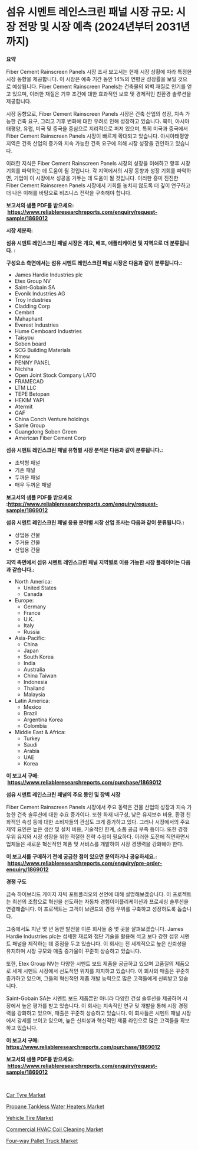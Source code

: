 <p><h1>섬유 시멘트 레인스크린 패널 시장 규모: 시장 전망 및 시장 예측 (2024년부터 2031년까지)</h1></p><p><strong>요약</strong></p>
<p><p>Fiber Cement Rainscreen Panels 시장 조사 보고서는 현재 시장 상황에 따라 특정한 시장 동향을 제공합니다. 이 시장은 예측 기간 동안 14%의 연평균 성장률을 보일 것으로 예상됩니다. Fiber Cement Rainscreen Panels는 건축물의 외벽 재질로 인기를 얻고 있으며, 이러한 재질은 기후 조건에 대한 효과적인 보호 및 경제적인 친환경 솔루션을 제공합니다.</p><p>시장 동향으로, Fiber Cement Rainscreen Panels 시장은 건축 산업의 성장, 지속 가능한 건축 요구, 그리고 기후 변화에 대한 우려로 인해 성장하고 있습니다. 북미, 아시아태평양, 유럽, 미국 및 중국을 중심으로 지리적으로 퍼져 있으며, 특히 미국과 중국에서 Fiber Cement Rainscreen Panels 시장이 빠르게 확대되고 있습니다. 아시아태평양 지역은 건축 산업의 증가와 지속 가능한 건축 요구에 의해 시장 성장을 견인하고 있습니다.</p><p>이러한 지식은 Fiber Cement Rainscreen Panels 시장의 성장을 이해하고 향후 시장 기회를 파악하는 데 도움이 될 것입니다. 각 지역에서의 시장 동향과 성장 기회를 파악하면, 기업이 이 시장에서 성공을 거두는 데 도움이 될 것입니다. 이러한 흥미 진진한 Fiber Cement Rainscreen Panels 시장에서 기회를 놓치지 않도록 더 깊이 연구하고 더 나은 이해를 바탕으로 비즈니스 전략을 구축해야 합니다.</p></p>
<p><strong>보고서의 샘플 PDF를 받으세요: &nbsp;<a href="https://www.reliableresearchreports.com/enquiry/request-sample/1869012">https://www.reliableresearchreports.com/enquiry/request-sample/1869012</a></strong></p>
<p><strong>시장 세분화:</strong></p>
<p><strong> 섬유 시멘트 레인스크린 패널 시장은 개요, 배포, 애플리케이션 및 지역으로 더 분류됩니다. :</strong></p>
<p><strong>구성요소 측면에서는 섬유 시멘트 레인스크린 패널 시장은 다음과 같이 분류됩니다.:</strong></p>
<p><ul><li>James Hardie Industries plc</li><li>Etex Group NV</li><li>Saint-Gobain SA</li><li>Evonik Industries AG</li><li>Troy Industries</li><li>Cladding Corp</li><li>Cembrit</li><li>Mahaphant</li><li>Everest Industries</li><li>Hume Cemboard Industries</li><li>Taisyou</li><li>Soben board</li><li>SCG Building Materials</li><li>Kmew</li><li>PENNY PANEL</li><li>Nichiha</li><li>Open Joint Stock Company LATO</li><li>FRAMECAD</li><li>LTM LLC</li><li>TEPE Betopan</li><li>HEKIM YAPI</li><li>Atermit</li><li>GAF</li><li>China Conch Venture holdings</li><li>Sanle Group</li><li>Guangdong Soben Green</li><li>American Fiber Cement Corp</li></ul></p>
<p><strong> 섬유 시멘트 레인스크린 패널 유형별 시장 분석은 다음과 같이 분류됩니다.:</strong></p>
<p><ul><li>초박형 패널</li><li>기존 패널</li><li>두꺼운 패널</li><li>매우 두꺼운 패널</li></ul></p>
<p><strong>보고서의 샘플 PDF를 받으세요 :<a href="https://www.reliableresearchreports.com/enquiry/request-sample/1869012">https://www.reliableresearchreports.com/enquiry/request-sample/1869012</a></strong></p>
<p><strong> 섬유 시멘트 레인스크린 패널 응용 분야별 시장 산업 조사는 다음과 같이 분류됩니다.:</strong></p>
<p><ul><li>상업용 건물</li><li>주거용 건물</li><li>산업용 건물</li></ul></p>
<p><strong>지역 측면에서 섬유 시멘트 레인스크린 패널 지역별로 이용 가능한 시장 플레이어는 다음과 같습니다.:</strong></p>
<p><ul>
    <li>
        North America:
        <ul>
            <li>United States</li>
            <li>Canada</li>
        </ul>
    </li>
    <li>
        Europe:
        <ul>
            <li>Germany</li>
            <li>France</li>
            <li>U.K.</li>
            <li>Italy</li>
            <li>Russia</li>
        </ul>
    </li>
    <li>
        Asia-Pacific:
        <ul>
            <li>China</li>
            <li>Japan</li>
            <li>South Korea</li>
            <li>India</li>
            <li>Australia</li>
            <li>China Taiwan</li>
            <li>Indonesia</li>
            <li>Thailand</li>
            <li>Malaysia</li>
        </ul>
    </li>
    <li>
        Latin America:
        <ul>
            <li>Mexico</li>
            <li>Brazil</li>
            <li>Argentina Korea</li>
            <li>Colombia</li>
        </ul>
    </li>
    <li>
        Middle East & Africa:
        <ul>
            <li>Turkey</li>
            <li>Saudi</li>
            <li>Arabia</li>
            <li>UAE</li>
            <li>Korea</li>
        </ul>
    </li>
    </ul></p>
<p><strong>이 보고서 구매: &nbsp;<a href="https://www.reliableresearchreports.com/purchase/1869012">https://www.reliableresearchreports.com/purchase/1869012</a></strong></p>
<p><strong>섬유 시멘트 레인스크린 패널의 주요 동인 및 장벽 시장</strong></p>
<p><p>Fiber Cement Rainscreen Panels 시장에서 주요 동력은 건물 산업의 성장과 지속 가능한 건축 솔루션에 대한 수요 증가이다. 또한 화재 내구성, 낮은 유지보수 비용, 환경 친화적인 속성 등에 대한 소비자들의 관심도 크게 증가하고 있다. 그러나 시장에서의 주요 제약 요인은 높은 생산 및 설치 비용, 기술적인 한계, 소품 공급 부족 등이다. 또한 경쟁 우위 유지와 시장 성장을 위한 적절한 전략 수립이 필요하다. 이러한 도전에 직면하면서 업체들은 새로운 혁신적인 제품 및 서비스를 개발하여 시장 경쟁력을 강화해야 한다.</p></p>
<p><strong>이 보고서를 구매하기 전에 궁금한 점이 있으면 문의하거나 공유하세요.: &nbsp;<a href="https://www.reliableresearchreports.com/enquiry/pre-order-enquiry/1869012">https://www.reliableresearchreports.com/enquiry/pre-order-enquiry/1869012</a></strong></p>
<p><strong>경쟁 구도</strong></p>
<p><p>금속 하이브리드 게이지 자빅 포트폴리오의 선언에 대해 설명해보겠습니다. 이 프로젝트는 최선의 조합으로 혁신을 선도하는 자동차 경험이어플리케이션과 프로세싱 솔루션을 연결해줍니다. 이 프로젝트는 고객이 브랜드의 경쟁 우위를 구축하고 성장하도록 돕습니다.</p><p>그중에서도 지난 몇 년 동안 발전을 이룬 회사들 중 몇 곳을 살펴보겠습니다. James Hardie Industries plc는 섬세한 재료와 첨단 기술을 활용해 석고 보다 강한 섬유 시멘트 패널을 제작하는 데 중점을 두고 있습니다. 이 회사는 전 세계적으로 높은 신뢰성을 유지하며 시장 규모와 매출 증가율이 꾸준히 상승하고 있습니다. </p><p>또한, Etex Group NV는 다양한 시멘트 보드 제품을 공급하고 있으며 고품질의 제품으로 세계 시멘트 시장에서 선도적인 위치를 차지하고 있습니다. 이 회사의 매출은 꾸준히 증가하고 있으며, 그들의 혁신적인 제품 개발 능력으로 많은 고객들에게 신뢰받고 있습니다.</p><p>Saint-Gobain SA는 시멘트 보드 제품뿐만 아니라 다양한 건설 솔루션을 제공하며 시장에서 높은 평가를 받고 있습니다. 이 회사는 지속적인 연구 및 개발을 통해 시장 경쟁력을 강화하고 있으며, 매출은 꾸준히 상승하고 있습니다. 이 회사들은 시멘트 패널 시장에서 강세를 보이고 있으며, 높은 신뢰성과 혁신적인 제품 라인으로 많은 고객들을 확보하고 있습니다.</p></p>
<p><strong>이 보고서 구매: &nbsp; <a href="https://www.reliableresearchreports.com/purchase/1869012">https://www.reliableresearchreports.com/purchase/1869012</a></strong></p>
<p><strong>보고서의 샘플 PDF를 받으세요: &nbsp;<a href="https://www.reliableresearchreports.com/enquiry/request-sample/1869012">https://www.reliableresearchreports.com/enquiry/request-sample/1869012</a></strong><strong></strong></p>
<p>&nbsp;</p>
<p><p><a href="https://pretty-mail-caf.notion.site/Car-Tyre-Market-Share-Market-New-Trends-Analysis-Report-By-Type-By-Application-By-End-use-By-Re-64fba87c9db8414eb91bbe60e1db37a6">Car Tyre Market</a></p><p><a href="https://github.com/irfadac/Market-Research-Report-List-2/blob/main/propane-tankless-water-heaters-market.md">Propane Tankless Water Heaters Market</a></p><p><a href="https://pretty-mail-caf.notion.site/Vehicle-Tire-Market-Share-Market-New-Trends-Analysis-Report-By-Type-By-Application-By-End-use-B-6caf732ced5245c589eb0a2cdd6f4659">Vehicle Tire Market</a></p><p><a href="https://view.publitas.com/reportprime-1/commercial-hvac-coil-cleaning-market-size-market-share-and-global-market-analysis-report-2024-2031/">Commercial HVAC Coil Cleaning Market</a></p><p><a href="https://issuu.com/reportprime-2/docs/four-way-pallet-truck-market-size-2030.pptx">Four-way Pallet Truck Market</a></p></p>